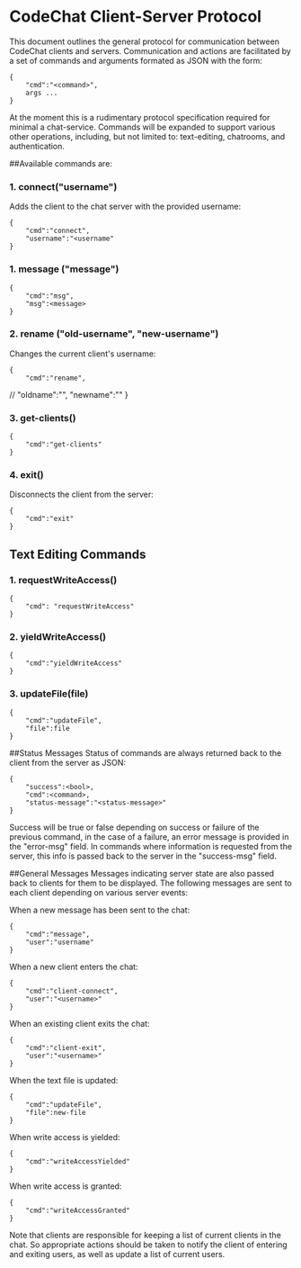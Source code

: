 CodeChat Client-Server Protocol
===============================
This document outlines the general protocol for communication between
CodeChat clients and servers. Communication and actions are facilitated
by a set of commands and arguments formated as JSON with the form:

	{
		"cmd":"<command>",
		args ...
	}

At the moment this is a rudimentary protocol specification required for
minimal a chat-service. Commands will be expanded to support various
other operations, including, but not limited to: text-editing, chatrooms,
and authentication.

##Available commands are:
### 1. connect("username")
Adds the client to the chat server with the provided username:

	{
		"cmd":"connect",
		"username":"<username"
	}

### 1. message ("message")

	{
		"cmd":"msg",
		"msg":<message>
	}

### 2. rename ("old-username", "new-username")
Changes the current client's username:

	{
		"cmd":"rename",
//		"oldname":"<old-username>",
		"newname":"<new-username>"
	}

### 3. get-clients()

	{
		"cmd":"get-clients"
	}

### 4. exit()
Disconnects the client from the server:

	{
		"cmd":"exit"
	}

## Text Editing Commands

### 1. requestWriteAccess()

    {
        "cmd": "requestWriteAccess"
    }

### 2. yieldWriteAccess()

    {
        "cmd":"yieldWriteAccess"
    }

### 3. updateFile(file)

    {
        "cmd":"updateFile",
        "file":file
    }

##Status Messages
Status of commands are always returned back to the client from the
server as JSON:

	{
		"success":<bool>,
		"cmd":<command>,
        "status-message":"<status-message>"
	}

Success will be true or false depending on success or failure of the
previous command, in the case of a failure, an error message is provided
in the "error-msg" field. In commands where information is requested from
the server, this info is passed back to the server in the "success-msg"
field.

##General Messages
Messages indicating server state are also passed back to clients for them
to be displayed. The following messages are sent to each client depending
on various server events:

When a new message has been sent to the chat:

	{
		"cmd":"message",
		"user":"username"
	}

When a new client enters the chat:

	{
		"cmd":"client-connect",
		"user":"<username>"
	}

When an existing client exits the chat:

	{
		"cmd":"client-exit",
		"user":"<username>"
	}

When the text file is updated:

    {
        "cmd":"updateFile",
        "file":new-file
    }

When write access is yielded:

    {
        "cmd":"writeAccessYielded"
    }

When write access is granted:

    {
        "cmd":"writeAccessGranted"
    }

Note that clients are responsible for keeping a list of current clients
in the chat. So appropriate actions should be taken to notify the client
of entering and exiting users, as well as update a list of current users.

